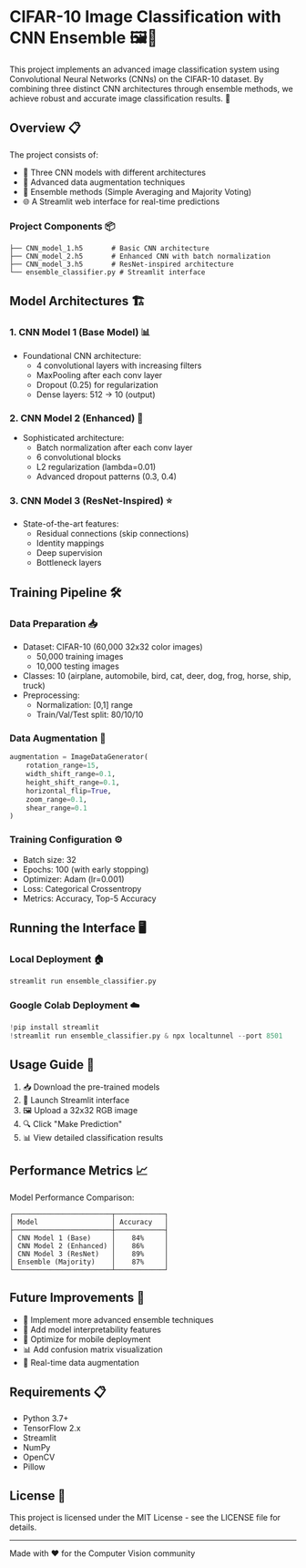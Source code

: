 # CIFAR-10 Image Classification with CNN Ensemble 🖼️🤖

This project implements an advanced image classification system using Convolutional Neural Networks (CNNs) on the CIFAR-10 dataset. By combining three distinct CNN architectures through ensemble methods, we achieve robust and accurate image classification results. 🎯

## Overview 📋

The project consists of:
- 🧠 Three CNN models with different architectures
- 🔄 Advanced data augmentation techniques
- 🤝 Ensemble methods (Simple Averaging and Majority Voting)
- 🌐 A Streamlit web interface for real-time predictions

### Project Components 📦
```
├── CNN_model_1.h5       # Basic CNN architecture
├── CNN_model_2.h5       # Enhanced CNN with batch normalization
├── CNN_model_3.h5       # ResNet-inspired architecture
└── ensemble_classifier.py # Streamlit interface
```

## Model Architectures 🏗️

### 1. CNN Model 1 (Base Model) 📊
* Foundational CNN architecture:
  * 4 convolutional layers with increasing filters
  * MaxPooling after each conv layer
  * Dropout (0.25) for regularization
  * Dense layers: 512 → 10 (output)

### 2. CNN Model 2 (Enhanced) 🚀
* Sophisticated architecture:
  * Batch normalization after each conv layer
  * 6 convolutional blocks
  * L2 regularization (lambda=0.01)
  * Advanced dropout patterns (0.3, 0.4)

### 3. CNN Model 3 (ResNet-Inspired) ⭐
* State-of-the-art features:
  * Residual connections (skip connections)
  * Identity mappings
  * Deep supervision
  * Bottleneck layers

## Training Pipeline 🛠️

### Data Preparation 📥
* Dataset: CIFAR-10 (60,000 32x32 color images)
  * 50,000 training images
  * 10,000 testing images
* Classes: 10 (airplane, automobile, bird, cat, deer, dog, frog, horse, ship, truck)
* Preprocessing:
  * Normalization: [0,1] range
  * Train/Val/Test split: 80/10/10

### Data Augmentation 🔄
```python
augmentation = ImageDataGenerator(
    rotation_range=15,
    width_shift_range=0.1,
    height_shift_range=0.1,
    horizontal_flip=True,
    zoom_range=0.1,
    shear_range=0.1
)
```

### Training Configuration ⚙️
* Batch size: 32
* Epochs: 100 (with early stopping)
* Optimizer: Adam (lr=0.001)
* Loss: Categorical Crossentropy
* Metrics: Accuracy, Top-5 Accuracy

## Running the Interface 🖥️

### Local Deployment 🏠
```bash
streamlit run ensemble_classifier.py
```

### Google Colab Deployment ☁️
```python
!pip install streamlit
!streamlit run ensemble_classifier.py & npx localtunnel --port 8501
```

## Usage Guide 📱

1. 📥 Download the pre-trained models
2. 🚀 Launch Streamlit interface
3. 🖼️ Upload a 32x32 RGB image
4. 🔍 Click "Make Prediction"
5. 📊 View detailed classification results

## Performance Metrics 📈

Model Performance Comparison:
```
┌────────────────────────┬────────────┐
│ Model                  │ Accuracy   │
├────────────────────────┼────────────┤
│ CNN Model 1 (Base)     │    84%     │
│ CNN Model 2 (Enhanced) │    86%     │
│ CNN Model 3 (ResNet)   │    89%     │
│ Ensemble (Majority)    │    87%     │
└────────────────────────┴────────────┘
```

## Future Improvements 🔮

* 🔧 Implement more advanced ensemble techniques
* 🎯 Add model interpretability features
* 🚀 Optimize for mobile deployment
* 📊 Add confusion matrix visualization
* 🔄 Real-time data augmentation

## Requirements 📋

* Python 3.7+
* TensorFlow 2.x
* Streamlit
* NumPy
* OpenCV
* Pillow

## License 📄

This project is licensed under the MIT License - see the LICENSE file for details.

---
Made with ❤️ for the Computer Vision community
